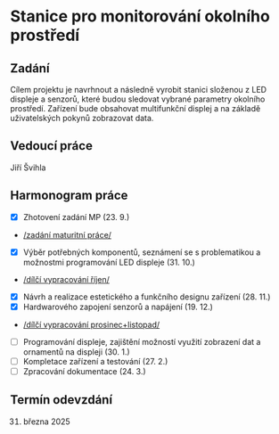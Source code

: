 # Stanice pro monitorování okolního prostředí

## Zadání
Cílem projektu je navrhnout a následně vyrobit stanici složenou z LED displeje a senzorů, které budou sledovat vybrané parametry okolního prostředí. Zařízení bude obsahovat multifunkční displej a na základě uživatelských pokynů zobrazovat data. 

## Vedoucí práce
Jiří Švihla

## Harmonogram práce
- [x]   Zhotovení zadání MP (23. 9.)
- [/zadání maturitní práce/](zadani/DMP_zadani_SVEJNOHA.pdf)
- [x]   Výběr potřebných komponentů, seznámení se s problematikou a možnostmi programování LED
displeje (31. 10.)
- [/dílčí vypracování říjen/](dilci_vypracovani/SVEJNOHA_RIJEN.pdf)
- [x]   Návrh a realizace estetického a funkčního designu zařízení (28. 11.)
- [x]   Hardwarového zapojení senzorů a napájení (19. 12.)
- [/dílčí vypracování prosinec+listopad/](dilci_vypracovani/SVEJNOHA_LISTOPAD_A_PROSINEC.pdf)
- [ ]   Programování displeje, zajištění možností využití zobrazení dat a ornamentů na displeji (30. 1.)
- [ ]   Kompletace zařízení a testování (27. 2.)
- [ ]   Zpracování dokumentace (24. 3.)

## Termín odevzdání
31. března 2025
